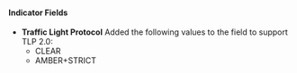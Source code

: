 
#### Indicator Fields
- **Traffic Light Protocol**
Added the following values to the field to support TLP 2.0:
  - CLEAR
  - AMBER+STRICT
